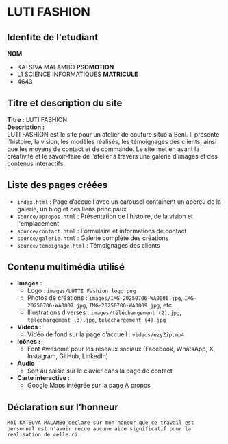 # LUTI FASHION

## Idenfite de l'etudiant
**NOM**
- KATSIVA MALAMBO
**PSOMOTION**
- L1 SCIENCE INFORMATIQUES
**MATRICULE**
- 4643

## Titre et description du site
**Titre :** LUTI FASHION  
**Description :**  
LUTI FASHION est le site pour un atelier de couture situé à Beni. Il présente l’histoire, la vision, les modèles réalisés, les témoignages des clients, ainsi que les moyens de contact et de commande. Le site met en avant la créativité et le savoir-faire de l’atelier à travers une galerie d’images et des contenus interactifs.

## Liste des pages créées
- `index.html` : Page d’accueil avec  un carousel containent un aperçu de la galerie, un blog et des liens principaux
- `source/apropos.html` : Présentation de l’histoire, de la vision et l'emplacement 
- `source/contact.html` : Formulaire et informations de contact
- `source/galerie.html` : Galerie complète des créations
- `source/temoignage.html` : Témoignages des clients

## Contenu multimédia utilisé
- **Images :**
  - Logo : `images/LUTTI Fashion logo.png`
  - Photos de créations : `images/IMG-20250706-WA0006.jpg`, `IMG-20250706-WA0007.jpg`, `IMG-20250706-WA0009.jpg`, etc.
  - Illustrations diverses : `images/téléchargement (2).jpg`, `téléchargement (3).jpg`, `téléchargement (4).jpg`
- **Vidéos :**
  - Vidéo de fond sur la page d’accueil : `videos/ezyZip.mp4`
- **Icônes :**
  - Font Awesome pour les réseaux sociaux (Facebook, WhatsApp, X, Instagram, GitHub, LinkedIn)
- **Audio**
  - Son au saisie sur le clavier dans la page de contact
- **Carte interactive :**
  - Google Maps intégrée sur la page À propos

## Déclaration sur l’honneur
    Moi KATSUVA MALAMBO declare sur mon honeur que ce travail est personnel est n'avoir recue aucune aide significatif pour la realisation de celle ci.
